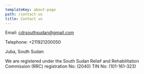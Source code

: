 ```yaml
---
templateKey: about-page
path: /contact-us
title: Contact us
---
```


Email: cdrsouthsudan@gmail.com

Telephone: +211921200050

Juba, South Sudan

We are registered under the South Sudan Relief and Rehabilitation Commission (RRC) registration No: (2040) TIN No: (101-161-323)
